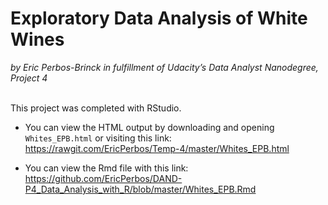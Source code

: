 # Exploratory Data Analysis of White Wines
 
_by Eric Perbos-Brinck in fulfillment of Udacity’s Data Analyst Nanodegree, Project 4_  
</br>

This project was completed with RStudio.

- You can view the HTML output by downloading and opening ```Whites_EPB.html``` or visiting this link: https://rawgit.com/EricPerbos/Temp-4/master/Whites_EPB.html

- You can view the Rmd file with this link: https://github.com/EricPerbos/DAND-P4_Data_Analysis_with_R/blob/master/Whites_EPB.Rmd
